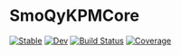 # SmoQyKPMCore

[![Stable](https://img.shields.io/badge/docs-stable-blue.svg)](https://SmoQySuite.github.io/SmoQyKPMCore.jl/stable/)
[![Dev](https://img.shields.io/badge/docs-dev-blue.svg)](https://SmoQySuite.github.io/SmoQyKPMCore.jl/dev/)
[![Build Status](https://github.com/SmoQySuite/SmoQyKPMCore.jl/actions/workflows/CI.yml/badge.svg?branch=main)](https://github.com/SmoQySuite/SmoQyKPMCore.jl/actions/workflows/CI.yml?query=branch%3Amain)
[![Coverage](https://codecov.io/gh/SmoQySuite/SmoQyKPMCore.jl/branch/main/graph/badge.svg)](https://codecov.io/gh/SmoQySuite/SmoQyKPMCore.jl)
